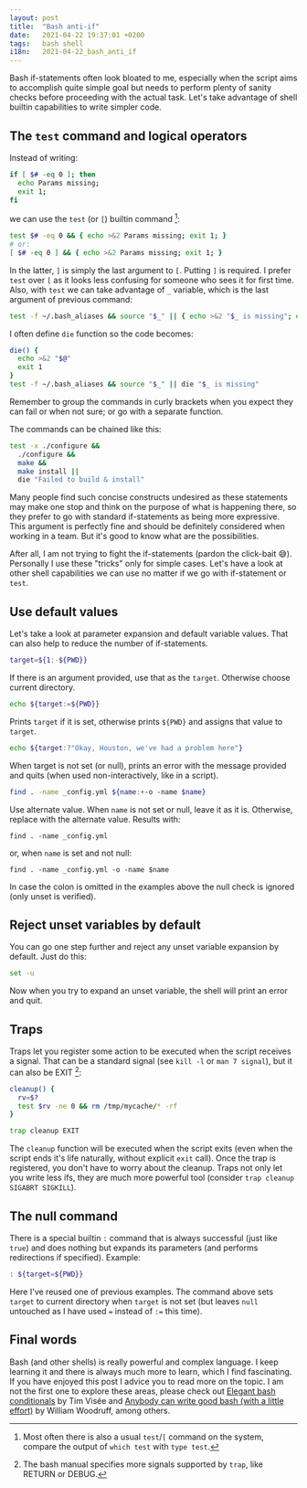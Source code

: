 ```yaml
---
layout: post
title:  "Bash anti-if"
date:   2021-04-22 19:37:01 +0200
tags:   bash shell
i18n:   2021-04-22_bash_anti_if
---
```

Bash if-statements often look bloated to me, especially when the script aims to accomplish quite simple goal but needs to perform plenty of sanity checks before proceeding with the actual task. Let's take advantage of shell builtin capabilities to write simpler code.

## The `test` command and logical operators
Instead of writing:
```bash
if [ $# -eq 0 ]; then
  echo Params missing;
  exit 1;
fi
```

we can use the `test` (or `[`) builtin command [^1]:

```bash
test $# -eq 0 && { echo >&2 Params missing; exit 1; }
# or:
[ $# -eq 0 ] && { echo >&2 Params missing; exit 1; }
```

In the latter, `]` is simply the last argument to `[`. Putting `]` is required. I prefer `test` over `[` as it looks less confusing for someone who sees it for first time. Also, with `test` we can take advantage of `_` variable, which is the last argument of previous command:

```bash
test -f ~/.bash_aliases && source "$_" || { echo >&2 "$_ is missing"; exit 1; }
```

I often define `die` function so the code becomes:

```bash
die() {
  echo >&2 "$@"
  exit 1
}
test -f ~/.bash_aliases && source "$_" || die "$_ is missing"
```

Remember to group the commands in curly brackets when you expect they can fail or when not sure; or go with a separate function.

The commands can be chained like this:

```bash
test -x ./configure &&
  ./configure &&
  make &&
  make install ||
  die "Failed to build & install"
```

Many people find such concise constructs undesired as these statements may make one stop and think on the purpose of what is happening there, so they prefer to go with standard if-statements as being more expressive. This argument is perfectly fine and should be definitely considered when working in a team. But it's good to know what are the possibilities.

After all, I am not trying to fight the if-statements (pardon the click-bait 😅). Personally I use these "tricks" only for simple cases. Let's have a look at other shell capabilities we can use no matter if we go with if-statement or `test`.

## Use default values

Let's take a look at parameter expansion and default variable values. That can also help to reduce the number of if-statements.

```bash
target=${1:-${PWD}}
```

If there is an argument provided, use that as the `target`. Otherwise choose current directory.

```bash
echo ${target:=${PWD}}
```

Prints `target` if it is set, otherwise prints `${PWD}` and assigns that value to `target`.

```bash
echo ${target:?"Okay, Houston, we've had a problem here"}
```

When target is not set (or null), prints an error with the message provided and quits (when used non-interactively, like in a script).

```bash
find . -name _config.yml ${name:+-o -name $name}
```

Use alternate value. When `name` is not set or null, leave it as it is. Otherwise, replace with the alternate value. Results with:

```
find . -name _config.yml
```

or, when `name` is set and not null:

```
find . -name _config.yml -o -name $name
```

In case the colon is omitted in the examples above the null check is ignored (only unset is verified).

## Reject unset variables by default

You can go one step further and reject any unset variable expansion by default. Just do this:

```bash
set -u
```

Now when you try to expand an unset variable, the shell will print an error and quit.

## Traps

Traps let you register some action to be executed when the script receives a signal. That can be a standard signal (see `kill -l` or `man 7 signal`), but it can also be EXIT [^2]:

```bash
cleanup() {
  rv=$?
  test $rv -ne 0 && rm /tmp/mycache/* -rf
}

trap cleanup EXIT
```

The `cleanup` function will be executed when the script exits (even when the script ends it's life naturally, without explicit `exit` call). Once the trap is registered, you don't have to worry about the cleanup. Traps not only let you write less ifs, they are much more powerful tool (consider `trap cleanup SIGABRT SIGKILL`).

## The null command

There is a special builtin `:` command that is always successful (just like `true`) and does nothing but expands its parameters (and performs redirections if specified). Example:

```bash
: ${target=${PWD}}
```

Here I've reused one of previous examples. The command above sets `target` to current directory when `target` is not set (but leaves `null` untouched as I have used `=` instead of `:=` this time).

## Final words

Bash (and other shells) is really powerful and complex language. I keep learning it and there is always much more to learn, which I find fascinating. If you have enjoyed this post I advice you to read more on the topic. I am not the first one to explore these areas, please check out [Elegant bash conditionals](https://timvisee.com/blog/elegant-bash-conditionals/) by Tim Visée and [Anybody can write good bash (with a little effort)](https://blog.yossarian.net/2020/01/23/Anybody-can-write-good-bash-with-a-little-effort) by William Woodruff, among others.


[^1]: Most often there is also a usual `test`/`[` command on the system, compare the output of `which test` with `type test`.
[^2]: The bash manual specifies more signals supported by `trap`, like RETURN or DEBUG.

